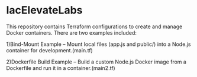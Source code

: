 # IacElevateLabs
This repository contains Terraform configurations to create and manage Docker containers. There are two examples included:

1)Bind-Mount Example – Mount local files (app.js and public/) into a Node.js container for development.(main.tf)

2)Dockerfile Build Example – Build a custom Node.js Docker image from a Dockerfile and run it in a container.(main2.tf)
